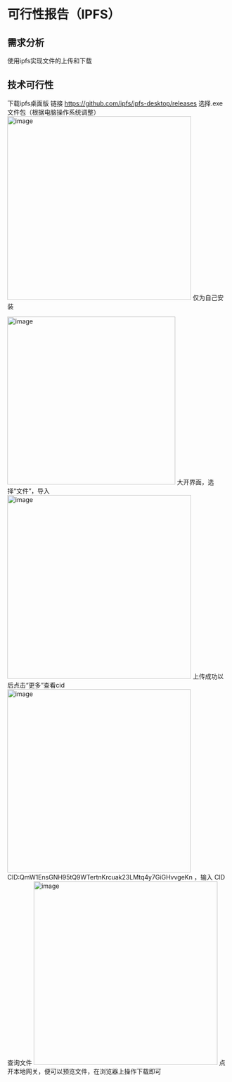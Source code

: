 # 可行性报告（IPFS）


## 需求分析
使用ipfs实现文件的上传和下载
## 技术可行性
下载ipfs桌面版
链接 https://github.com/ipfs/ipfs-desktop/releases
选择.exe文件包（根据电脑操作系统调整）
<img width="418" alt="image" src="https://github.com/user-attachments/assets/2885fc8a-e045-44c2-a69e-970ed2679499" />
仅为自己安装

<img width="382" alt="image" src="https://github.com/user-attachments/assets/fbfd9d20-9dc4-4618-b599-0650bbd82c16" />
大开界面，选择“文件”，导入
<img width="418" alt="image" src="https://github.com/user-attachments/assets/0b312dda-71a1-43bf-be6e-1c54d3121ce5" />
上传成功以后点击“更多”查看cid
<img width="417" alt="image" src="https://github.com/user-attachments/assets/2de58d1d-c74c-42c0-911d-bd34e6d96288" />
CID:QmW1EnsGNH95tQ9WTertnKrcuak23LMtq4y7GiGHvvgeKn ，输入 CID 查询文件
<img width="418" alt="image" src="https://github.com/user-attachments/assets/45996842-0ff0-48c4-b3ea-70a09702c922" />
点开本地网关，便可以预览文件，在浏览器上操作下载即可

